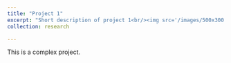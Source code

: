 ```yaml
---
title: "Project 1"
excerpt: "Short description of project 1<br/><img src='/images/500x300.png'>"
collection: research

---
```


This is a complex project.
